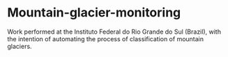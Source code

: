 # Mountain-glacier-monitoring
Work performed at the Instituto Federal do Rio Grande do Sul (Brazil), with the intention of automating the process of classification of mountain glaciers.

